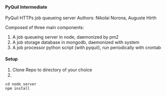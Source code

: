 #### PyQuil Intermediate

PyQuil HTTPs job queueing server
Authors: Nikolai Norona, Auguste Hirth

Composed of three main components: 
1. A job queueing server in node, daemonized by pm2
2. A job storage database in mongodb, daemonized with system
3. A job processor python script (with pyquil), run periodically with crontab

#### Setup

1. Clone Repo to directory of your choice
2. 
```
cd node_server
npm install
```

